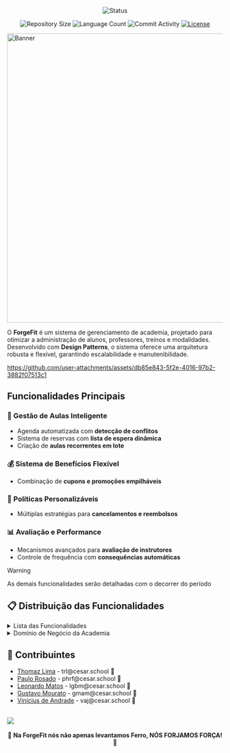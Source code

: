 <p align="center">
  <img
    src="https://img.shields.io/badge/Status-Em%20desenvolvimento-green?style=flat-square"
    alt="Status"
  />
</p>

<p align="center">
  <img
    src="https://img.shields.io/github/repo-size/Thomazrlima/ForgeFit?style=flat"
    alt="Repository Size"
  />
  <img
    src="https://img.shields.io/github/languages/count/Thomazrlima/ForgeFit?style=flat&logo=python"
    alt="Language Count"
  />
  <img
    src="https://img.shields.io/github/commit-activity/t/Thomazrlima/ForgeFit?style=flat&logo=github"
    alt="Commit Activity"
  />
  <a href="LICENSE.md"
    ><img
      src="https://img.shields.io/github/license/Thomazrlima/ForgeFit"
      alt="License"
  /></a>
</p>

<img width="1913" height="674" alt="Banner" src="https://github.com/user-attachments/assets/2409e01e-1609-4c3b-9a61-9ef0f99b6dc8" />

O **ForgeFit** é um sistema de gerenciamento de academia, projetado para otimizar a administração de alunos, professores, treinos e modalidades. Desenvolvido com **Design Patterns**, o sistema oferece uma arquitetura robusta e flexível, garantindo escalabilidade e manutenibilidade.

https://github.com/user-attachments/assets/db85e843-5f2e-4016-97b2-3882f07513c1

## **Funcionalidades Principais**  

### **📅 Gestão de Aulas Inteligente**  
- Agenda automatizada com **detecção de conflitos**  
- Sistema de reservas com **lista de espera dinâmica**  
- Criação de **aulas recorrentes em lote**  

### **💰 Sistema de Benefícios Flexível**  
- Combinação de **cupons e promoções empilháveis**  

### **🔄 Políticas Personalizáveis**  
- Múltiplas estratégias para **cancelamentos e reembolsos**  

### **📊 Avaliação e Performance**  
- Mecanismos avançados para **avaliação de instrutores**  
- Controle de frequência com **consequências automáticas**

> [!WARNING]
> As demais funcionalidades serão detalhadas com o decorrer do período

## 📋 **Distribuição das Funcionalidades**


<details> 
  
<summary>Lista das Funcionalidades</summary>

- **Reserva de Aula com Lista de Espera e Promoção Automática**  
  **Responsável:** Vinícius de Andrade  

- **Cupom/Benefícios Empilháveis**  
  **Responsável:** Vinícius de Andrade  

- **Cancelamento de Reserva com Política de Reembolso**  
  **Responsável:** Thomaz Lima  

- **Avaliação de Professores**  
  **Responsável:** Gustavo Mourato  

- **Criação em Lote de Aulas Recorrentes por Modalidade**  
  **Responsável:** Leonardo Matos  

- **Controle de Frequência e Política de Bloqueio por Faltas**  
  **Responsável:** Thomaz Lima  

- **Criação e Gerenciamento de Treinos**  
  **Responsável:** Gustavo Mourato  

- **Gestão e Participação em Guildas**  
  **Responsável:** Paulo Rosado  

- **Pontuação e Torneios de Guilda**  
  **Responsável:** Paulo Rosado  

- **Acompanhamento de Bioimpedância**  
  **Responsável:** Gustavo Mourato  

- **Sistema de Ranking de Alunos**  
  **Responsável:** Vinícius de Andrade  

- **Criação de Aulas**  
  **Responsável:** Leonardo Matos  

</details>

<details> 
  
<summary>Domínio de Negócio da Academia</summary>

A rotina da academia organiza-se em torno de aulas, treinos e da interação entre seus membros, com regras claras para garantir a previsibilidade e a evolução de cada aluno.

---

## 📚 Criação de Aulas
A aula é uma sessão agendada de uma modalidade, conduzida por um professor em um espaço com capacidade definida.  
A criação de aulas respeita o conflito de agenda, onde um professor ou espaço não pode ser alocado em horários sobrepostos.  
O professor pode oferecer aulas recorrentes, podendo cancelar uma recorrência ou todas.

---

## 📝 Reserva de Aula, Lista de Espera e Promoção
A reserva garante a vaga do aluno em uma aula.  
Quando a capacidade máxima de uma aula é atingida, os próximos alunos interessados integram uma **lista de espera ordenada**.  
Sempre que uma vaga é liberada, a promoção ocorre de forma automática:  
- O primeiro aluno da fila é convidado a ocupar a vaga dentro de uma janela de tempo para aceite.  
- Se o prazo expirar, o convite é estendido ao próximo da lista.  

---

## ❌ Cancelamento de Reserva e Política de Reembolso
Caso um aluno cancele sua reserva, a **política de reembolso** define o percentual de crédito a ser devolvido, com base na antecedência.  
Uma vaga liberada por cancelamento reativa o processo de **promoção na lista de espera**, visando manter a ocupação da aula.

---

## 📊 Frequência e Política de Bloqueio por Faltas
A frequência de cada aluno em uma aula é registrada como **presença** ou **falta**.  
Um padrão de ausências recorrentes dentro de uma janela móvel aciona a **política de bloqueio por faltas**, que restringe temporariamente a possibilidade de novas reservas para aquele aluno.

---

## 🏋️ Criação e Gerenciamento de Treinos
O **plano de treino** é elaborado por um professor para um aluno específico.  
Ele detalha a rotina a ser seguida, organizada por dia, especificando quais exercícios devem ser realizados e em quantas repetições.  

O professor pode associar ao plano uma sugestão de validade, indicando o período em que aquela rotina de treinos é recomendada.  
A atualização do treino ocorre quando o professor cria um novo plano para o aluno; neste momento, o novo plano substitui o anterior, que é mantido no histórico de evolução do aluno.

---

## ⚖️ Acompanhamento de Bioimpedância
O acompanhamento físico consiste no registro periódico das avaliações dos alunos.  
São registrados tanto os dados da **bioimpedância** (como percentual de gordura e massa muscular) quanto medidas corporais, como a circunferência de braços, cintura e outras.  

O conjunto desses dados compõe um **histórico completo**, permitindo que o próprio aluno acompanhe sua evolução física ao longo do tempo. 

---

## ⭐ Avaliação de Professores
Após cada aula, os alunos podem avaliar os professores com base em métricas de **didática**, **atenção** e **pontualidade**, além de poderem deixar comentários.  
Esse retorno é um insumo para a **gestão de qualidade da academia**.

---

## 🛡️ Formação e Participação em Guildas
As **guildas** são grupos formados por alunos, que funcionam como um mecanismo de **check-in social** para treinos e aulas.  
Os alunos podem criar suas próprias guildas ou entrar em grupos existentes.

---

## 🏆 Pontuação e Torneios de Guilda
Cada **presença confirmada (check-in)** gera uma pontuação fixa para o aluno e, consequentemente, para sua guilda.  
Essa pontuação alimenta um histórico que define quem mais acumulou pontos na semana e no mês.  

A academia pode lançar **torneios entre as guildas**, com ranking e premiações para os grupos de maior destaque.

---

## 📈 Ranking de Alunos
O **ranking de alunos** é uma classificação geral baseada no engajamento e na performance.  
A pontuação, acumulada através da frequência nas aulas, da participação nas guildas e da avaliação de performance concedida pelos professores, posiciona os alunos em **classificações semanais e mensais**, incentivando a consistência e a participação ativa.

</details>

## 👥 Contribuintes 

<ul>
  <li>
    <a href="https://github.com/Thomazrlima">Thomaz Lima</a> -
    trl@cesar.school 📩
  </li>
  <li>
    <a href="https://github.com/paulorosadodev">Paulo Rosado</a> -
    phrf@cesar.school 📩
  </li>
  <li>
    <a href="https://github.com/LeoGutzeitt">Leonardo Matos</a> -
    lgbm@cesar.school 📩
  </li>
  <li>
    <a href="https://github.com/gustavoyoq">Gustavo Mourato</a> -
    gmam@cesar.school 📩
  </li>
  <li>
    <a href="https://github.com/viniciusdandrade">Vinícius de Andrade</a> - vaj@cesar.school 📩
  </li>
</ul>

<br>

<a href="https://github.com/Thomazrlima/ForgeFit/graphs/contributors">
  <img src="https://contrib.rocks/image?repo=Thomazrlima/ForgeFit" />
</a>

<br>
<br>

<div align="center">
  💪 <strong>Na ForgeFit nós não apenas levantamos Ferro, NÓS FORJAMOS FORÇA!</strong> 💪
</div>
